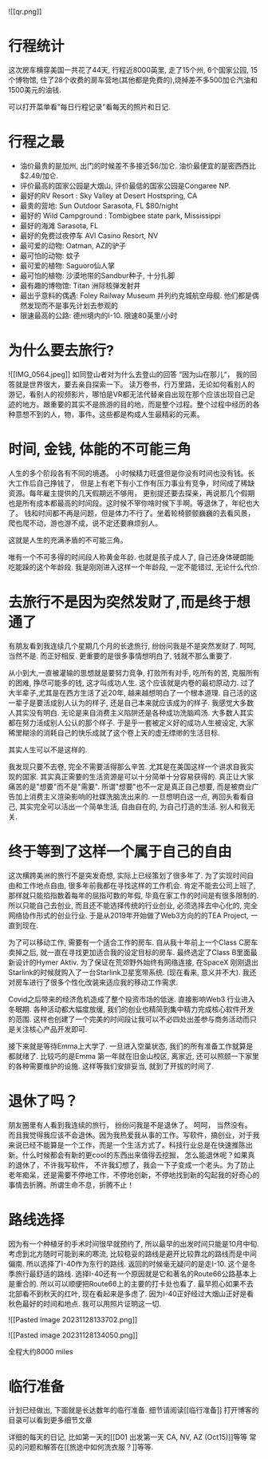 
 ![[qr.png]]
 
 
# 行程统计

这次房车横穿美国一共花了44天, 行程近8000英里, 走了15个州, 6个国家公园, 15个博物馆, 住了28个收费的房车营地(其他都是免费的),烧掉差不多500加仑汽油和1500美元的油钱.

可以打开菜单看"每日行程记录"看每天的照片和日记.


# 行程之最

- 油价最贵的是加州, 出门的时候差不多接近$6/加仑. 油价最便宜的是密西西比 $2.49/加仑.
- 评价最高的国家公园是大烟山, 评价最低的国家公园是Congaree NP.
- 最好的RV Resort : Sky Valley at Desert Hostspring, CA 
- 最贵的营地: Sun Outdoor Sarasota, FL $80/night
- 最好的 Wild Campground : Tombigbee state park, Mississippi
- 最好的海滩 Sarasota, FL
- 最好的免费过夜停车 AVI Casino Resort, NV
- 最可爱的动物: Oatman, AZ的驴子
- 最可怕的动物: 蚊子
- 最可爱的植物: Saguoro仙人掌
- 最可怕的植物: 沙漠地带的Sandbur种子, 十分扎脚
- 最有趣的博物馆: Titan 洲际核弹发射井
- 最出乎意料的偶遇: Foley Railway Museum 并列约克城航空母舰. 他们都是偶然发现而不是事先计划去参观的
- 限速最高的公路: 德州境内的I-10. 限速80英里/小时

# 为什么要去旅行?


![[IMG_0564.jpeg]]
如同登山者对为什么去登山的回答 “因为山在那儿“， 我的回答就是世界很大，要去亲自探索一下。
读万卷书，行万里路，无论如何看别人的游记，看别人的视频影片，哪怕是VR都无法代替亲自出现在那个应该出现自己足迹的地方。跟重要的其实不是旅游的目的地，而是整个过程。整个过程中经历的各种意想不到的人，物，事件。这些都是构成人生最精彩的元素。
# 时间, 金钱, 体能的不可能三角

人生的多个阶段各有不同的境遇。 小时候精力旺盛但是你没有时间也没有钱。长大工作后自己挣钱了， 但是上有老下有小工作有压力事业有竞争，时间成了稀缺资源。每年雇主提供的几天假期远不够用， 更别提还要去探亲，再说那几个假期也是所有成本都最高的时间段。这时候不宰你啥时候下手啊。等退休了，年纪也大了。 钱和时间都不再是问题，但是体力不行了。坐着轮椅颤颤巍巍的去看风景，爬也爬不动，游也游不成，说不定还要麻烦别人。

这就是人生的充满矛盾的不可能三角。

唯有一个不可多得的时间段人称黄金年龄. 也就是孩子成人了, 自己还身体硬朗能吃能躁的这个年龄段. 我是刚刚进入这样一个年龄段, 一定不能错过, 无论什么代价. 
# 去旅行不是因为突然发财了,而是终于想通了

有朋友看到我连续几个星期几个月的长途旅行, 纷纷问我是不是突然发财了. 呵呵, 当然不是. 而正好相反. 更重要的是很多事情想明白了, 钱就不那么重要了.

从小到大,一直被灌输的思想就是要努力竞争, 打败所有对手, 吃所有的苦, 克服所有的困难, 挣尽可能多的钱, 这才叫成功人生. 这个应该就是内卷的最初原动力. 过了大半辈子,尤其是在西方生活了近20年, 越来越想明白了一个根本道理. 自己活的这一辈子是要活成别人认为的样子, 还是自己本来就应该成为的样子. 我感觉大多数人其实没有明白. 无论是来自消费主义陷阱还是各种成功洗脑鸡汤. 大多数人其实都在努力活成别人公认的那个样子. 于是乎一套被定义好的成功人生被设定, 大家稀里糊涂的消耗自己的快乐成就了这个卷上天的虚无缥缈的生活目标. 

其实人生可以不是这样的. 

我发现只要不去卷, 完全不需要活得那么辛苦. 尤其是在美国这样一个讲求自我实现的国家. 其实真正需要的生活资源是可以十分简单十分容易获得的. 真正让大家痛苦的是"想要"而不是"需要". 所谓"想要"也不一定是真正自己想要, 而是被商业广告加上消费主义渲染影响的社媒洗脑洗出来的. 一旦想明白这一点, 再回头看看自己, 其实完全可以活出一个简单生活, 自由自在的, 为自己打造的生活. 别人和我无关.

# 终于等到了这样一个属于自己的自由

这次横跨美洲的旅行不是突发奇想, 实际上已经策划了很多年了. 为了实现时间自由和工作地点自由, 很多年前我都在寻找这样的工作机会. 肯定不能去公司上班了, 那样就只能掐指数着每年的屈指可数的年假, 毕竟在家工作的时间是有很多限制的. 所以只能自己去创业, 而且还不能选择传统的行业创业, 必须选择去中心化的, 完全网络协作形式的创业行业. 于是从2019年开始做了Web3方向的的TEA Project, 一直到现在.  

为了可以移动工作, 需要有一个适合工作的房车. 自从我十年前上一个Class C房车卖掉之后, 就一直在寻找更加适合我的设定目标的房车. 最终选定了Class B里面最新设计的Hymer Aktiv. 为了保证在荒郊野外始终有网络连接, 在SpaceX 刚刚退出Starlink的时候就购入了一台Starlink卫星宽带系统. (现在看来, 意义并不大). 我还对房车进行了很多个性化改装来适应我的移动工作需求. 

Covid之后带来的经济危机造成了整个投资市场的低迷. 直接影响Web3 行业进入冬眠期. 各种活动都大幅度放缓, 我们的创业也精简到集中精力完成核心软件开发的范围. 这样也创建了一个完美的时间段让我可以不必四处出差参与商务活动而只是关注核心产品开发即可. 

接下来就是等待Emma上大学了. 一旦进入空巢状态, 我们的所有准备工作就算是都就绪了. 比较巧的是Emma 第一年就在旧金山校区, 离家近, 还可以照顾一下家里的各种需要维护的设施. 这样等我们安排妥当, 就到了开拔的时间了.

# 退休了吗？

朋友圈里有人看到我连续的旅行， 纷纷问我是不是退休了。 呵呵， 当然没有。 而且我觉得我应该不会退休。因为我热爱我从事的工作。写软件，搞创业，对于我来说已经不能算是一个工作，而是一个生活方式了。科技行业总是在快速推陈出新。什么时候都会有新的更cool的东西出来值得去挖掘， 怎么能退休呢？如果真的退休了，不许我写软件， 不许我幻想了，我会一下子变成一个老头。为了防止老年痴呆，还是需要不停地工作，不停地创新，不停地找到新的勾起我的好奇心的事情去折腾。所谓生命不息，折腾不止！ 
# 路线选择

因为有一个种植牙的手术时间很早就预约了, 所以最早的出发时间只能是10月中旬. 考虑到北方随时可能到来的寒流, 比较稳妥的路线是避开比较靠北的路线而是中间偏南. 所以选择了I-40作为东行的路线. 返回的时候毫无疑问的是走I-10. 这个是冬季旅行最舒适的路线. 选择I-40还有一个原因就是它和著名的Route66公路基本上是重合的. 所以可以顺便把Route66上的主要的打卡处也看了. 最早担心如果不去北部看不到秋天的红叶, 现在看起来是多虑了. 因为I-40正好经过大烟山正好是看秋色最好的时间和地点. 我可以用照片证明这一切.

![[Pasted image 20231128133702.png]]



![[Pasted image 20231128134050.png]]


全程大约8000 miles

# 临行准备

计划已经做出, 下面就是长达数年的临行准备. 细节请阅读[[临行准备]]
打开博客的目录可以看到更多细节文章

详细的每天的日记, 比如第一天的[[D01 出发第一天 CA, NV, AZ (Oct15)]]等等
常见的问题和解答在[[旅途中如何洗衣服？]]等等.




